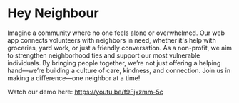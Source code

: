 # Hey Neighbour
Imagine a community where no one feels alone or overwhelmed. Our web app connects volunteers with neighbors in need, whether it's help with groceries, yard work, or just a friendly conversation. As a non-profit, we aim to strengthen neighborhood ties and support our most vulnerable individuals. By bringing people together, we’re not just offering a helping hand—we’re building a culture of care, kindness, and connection. Join us in making a difference—one neighbor at a time!

Watch our demo here:
https://youtu.be/f9Fjxzmm-5c
